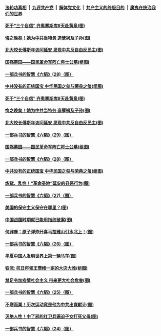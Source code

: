 ####  [法轮功真相](../../../../basic/blob/master/README.md?t=05222031) &nbsp;|&nbsp; [九评共产党](../../../../9ping.md/blob/master/README.md?t=05222031) &nbsp;|&nbsp; [解体党文化](../../../../jtdwh.md/blob/master/README.md?t=05222031)  &nbsp;|&nbsp; [共产主义的终极目的](../../../../gczydzjmd.md/blob/master/README.md?t=05222031) &nbsp;|&nbsp; [魔鬼在统治我们的世界](../../../../mgztzwmdsj.md/blob/master/README.md?t=05222031) 

#### [死于“三个自信” 齐奥塞斯库9天赴黄泉(图)](../pages/p6/933925.md?t=05222031) 

#### [悔之晚矣！她为中共当特务 造孽祸及子孙(图)](../pages/p6/932507.md?t=05222031) 

#### [北大校长傅斯年访问延安 发现中共反自由反民主(图)](../pages/p6/933463.md?t=05222031) 

#### [国殇墓园——国民革命军阵亡将士公墓(组图)](../pages/p6/933468.md?t=05222031) 

#### [一部兵书的智慧《六韬》(28)（图）](../pages/p6/931050.md?t=05222031) 

#### [中共没有的正统国宝 中华民国之玺与荣典之玺(组图)](../pages/p6/933844.md?t=05222031) 

#### [死于“三个自信” 齐奥塞斯库9天赴黄泉(图)](../pages/p6/933925.md?t=05222031) 

#### [悔之晚矣！她为中共当特务 造孽祸及子孙(图)](../pages/p6/932507.md?t=05222031) 

#### [北大校长傅斯年访问延安 发现中共反自由反民主(图)](../pages/p6/933463.md?t=05222031) 

#### [一部兵书的智慧《六韬》(29)（图）](../pages/p6/931051.md?t=05222031) 

#### [国殇墓园——国民革命军阵亡将士公墓(组图)](../pages/p6/933468.md?t=05222031) 

#### [一部兵书的智慧《六韬》(28)（图）](../pages/p6/931050.md?t=05222031) 

#### [中共没有的正统国宝 中华民国之玺与荣典之玺(组图)](../pages/p6/933844.md?t=05222031) 

#### [炼狱、乱性！“革命圣地”延安的丑恶行为(图)](../pages/p6/932506.md?t=05222031) 

#### [一部兵书的智慧《六韬》(27)（图）](../pages/p6/931049.md?t=05222031) 

#### [美国的保守主义保守在哪里？(图)](../pages/p6/933575.md?t=05222031) 

#### [中国战国时期就已能用指纹破案(图)](../pages/p6/933152.md?t=05222031) 

#### [何祚庥：原子弹炸开喜马拉雅山引水北上！(图)](../pages/p6/932509.md?t=05222031) 

#### [一部兵书的智慧《六韬》(26)（图）](../pages/p6/931048.md?t=05222031) 

#### [华夏中国人发明世界上第一辆马车(图)](../pages/p6/933466.md?t=05222031) 

#### [铁流: 抗日将领王瓒绪一家的大灾大难(组图)](../pages/p6/933251.md?t=05222031) 

#### [禁足令加疫情社会主义 带来更大社会危害(图)](../pages/p6/933613.md?t=05222031) 

#### [一部兵书的智慧《六韬》(25)（图）](../pages/p6/931047.md?t=05222031) 

#### [不寒而栗！历次运动竟是他为中共出谋献计(图)](../pages/p6/932497.md?t=05222031) 

#### [灭绝人性！中了邪的红卫兵逼迫子女打死父母(图)](../pages/p6/933151.md?t=05222031) 

#### [一部兵书的智慧《六韬》(24)（图）](../pages/p6/931045.md?t=05222031) 

